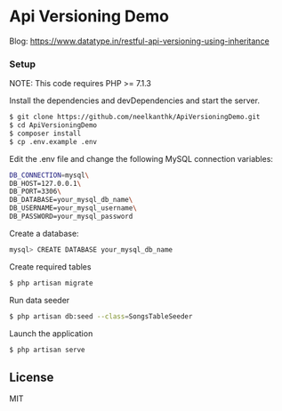 # Api Versioning Demo

Blog: https://www.datatype.in/restful-api-versioning-using-inheritance

### Setup

NOTE: This code requires PHP >= 7.1.3

Install the dependencies and devDependencies and start the server.

```sh
$ git clone https://github.com/neelkanthk/ApiVersioningDemo.git
$ cd ApiVersioningDemo
$ composer install
$ cp .env.example .env
```

Edit the .env file and change the following MySQL connection variables:

```sh
DB_CONNECTION=mysql\
DB_HOST=127.0.0.1\
DB_PORT=3306\
DB_DATABASE=your_mysql_db_name\
DB_USERNAME=your_mysql_username\
DB_PASSWORD=your_mysql_password
```

Create a database:
```sh
mysql> CREATE DATABASE your_mysql_db_name
```
Create required tables
```sh
$ php artisan migrate
```
Run data seeder
```sh
$ php artisan db:seed --class=SongsTableSeeder
```
Launch the application
```sh
$ php artisan serve
```
License
----

MIT